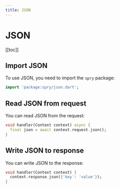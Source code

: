 ```yaml
---
title: JSON
---
```


# JSON

[[toc]]

## Import JSON

To use JSON, you need to import the `spry` package:

```dart
import 'package:spry/json.dart';
```

## Read JSON from request

You can read JSON from the request:

```dart
void handler(Context context) async {
  final json = await context.request.json();
}
```

## Write JSON to response

You can write JSON to the response:

```dart
void handler(Context context) {
  context.response.json({'key': 'value'});
}
```
